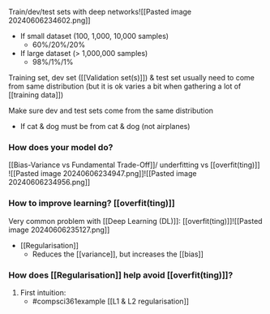 Train/dev/test sets with deep networks![[Pasted image 20240606234602.png]]
- If small dataset (100, 1,000, 10,000 samples)
	- 60%/20%/20%
- If large dataset (> 1,000,000 samples)
	- 98%/1%/1%

Training set, dev set ([[Validation set(s)]]) & test set usually need to come from same distribution (but it is ok varies a bit when gathering a lot of [[training data]])

Make sure dev and test sets come from the same distribution
- If cat & dog must be from cat & dog (not airplanes)
### How does your model do?
[[Bias-Variance vs Fundamental Trade-Off]]/ underfitting vs [[overfit(ting)]]
![[Pasted image 20240606234947.png]]![[Pasted image 20240606234956.png]]
### How to improve learning? [[overfit(ting)]]
Very common problem with [[Deep Learning (DL)]]: [[overfit(ting)]]![[Pasted image 20240606235127.png]]
- [[Regularisation]]
	- Reduces the [[variance]], but increases the [[bias]]
### How does [[Regularisation]] help avoid [[overfit(ting)]]?
1. First intuition:
	- #compsci361example [[L1 & L2 regularisation]]
	